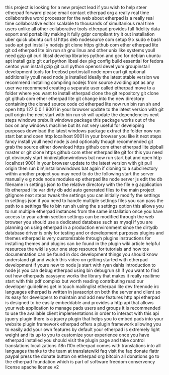 this project is looking for a new project lead if you wish to help steer etherpad forward please email contact etherpad org a really real time collaborative word processor for the web about etherpad is a really real time collaborative editor scalable to thousands of simultanious real time users unlike all other collaborative tools etherpad provides full fidelity data export and portability making it fully gdpr compliant try it out installation uber quick ubuntu curl sl https deb nodesource com setup 9 x sudo e bash sudo apt get install y nodejs git clone https github com ether etherpad lite git cd etherpad lite bin run sh gnu linux and other unix like systems youll need gzip git curl libssl develop libraries python and gcc for debian ubuntu apt install gzip git curl python libssl dev pkg config build essential for fedora centos yum install gzip git curl python openssl devel yum groupinstall development tools for freebsd portinstall node npm curl git optional additionally youll need node js installed ideally the latest stable version we recommend installing compiling nodejs from source avoiding apt as any user we recommend creating a separate user called etherpad move to a folder where you want to install etherpad clone the git repository git clone git github com ether etherpad lite git change into the new directory containing the cloned source code cd etherpad lite now run bin run sh and open http 127 0 0 1 9001 in your browser update to the latest version with git pull origin the next start with bin run sh will update the dependencies next steps windows prebuilt windows package this package works out of the box on any windows machine but its not very useful for developing purposes download the latest windows package extract the folder now run start bat and open http localhost 9001 in your browser you like it next steps fancy install youll need node js and optionally though recommended git grab the source either download https github com ether etherpad lite zipball master or git clone https github com ether etherpad lite git for this you need git obviously start bin\installonwindows bat now run start bat and open http localhost 9001 in your browser update to the latest version with git pull origin then run bin\installonwindows bat again if cloning to a subdirectory within another project you may need to do the following start the server manually e g node node modules ep etherpad lite node server js edit the db filename in settings json to the relative directory with the file e g application lib etherpad lite var dirty db add auto generated files to the main project gitignore next steps tweak the settings you can initially modify the settings in settings json if you need to handle multiple settings files you can pass the path to a settings file to bin run sh using the s settings option this allows you to run multiple etherpad instances from the same installation once you have access to your admin section settings can be modified through the web browser you should use a dedicated database such as mysql if you are planning on using etherpad in a production environment since the dirtydb database driver is only for testing and or development purposes plugins and themes etherpad is very customizable through plugins instructions for installing themes and plugins can be found in the plugin wiki article helpful resources the wiki is your one stop resource for tutorials and how tos documentation can be found in doc development things you should know understand git and watch this video on getting started with etherpad development if youre new to node js start with ryan dahls introduction to node js you can debug etherpad using bin debugrun sh if you want to find out how etherpads easysync works the library that makes it really realtime start with this pdf complex but worth reading contributing read our developer guidelines get in touch mailinglist etherpad lite dev freenode irc languages etherpad is written in javascript on both the server and client so its easy for developers to maintain and add new features http api etherpad is designed to be easily embeddable and provides a http api that allows your web application to manage pads users and groups it is recommended to use the available client implementations in order to interact with this api jquery plugin there is a jquery plugin that helps you to embed pads into your website plugin framework etherpad offers a plugin framework allowing you to easily add your own features by default your etherpad is extremely light weight and its up to you to customize your experience once you have etherpad installed you should visit the plugin page and take control translations localizations i18n l10n etherpad comes with translations into all languages thanks to the team at translatewiki faq visit the faq donate flattr paypal press the donate button on etherpad org bitcoin all donations go to the etherpad foundation which is part of software freedom conservency license apache license v2